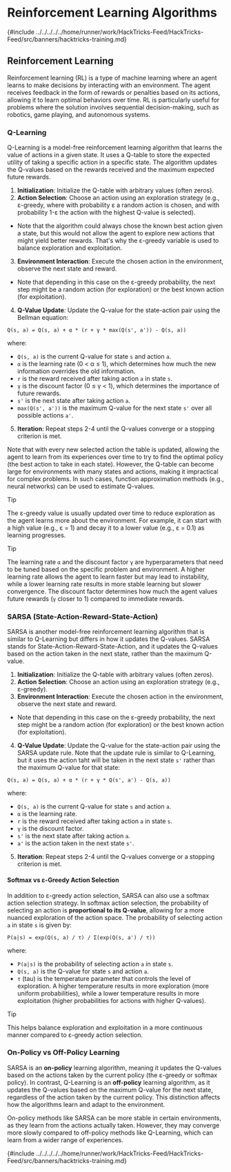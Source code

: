 # Reinforcement Learning Algorithms

{#include ../../../../../home/runner/work/HackTricks-Feed/HackTricks-Feed/src/banners/hacktricks-training.md}

## Reinforcement Learning

Reinforcement learning (RL) is a type of machine learning where an agent learns to make decisions by interacting with an environment. The agent receives feedback in the form of rewards or penalties based on its actions, allowing it to learn optimal behaviors over time. RL is particularly useful for problems where the solution involves sequential decision-making, such as robotics, game playing, and autonomous systems.

### Q-Learning

Q-Learning is a model-free reinforcement learning algorithm that learns the value of actions in a given state. It uses a Q-table to store the expected utility of taking a specific action in a specific state. The algorithm updates the Q-values based on the rewards received and the maximum expected future rewards.
1. **Initialization**: Initialize the Q-table with arbitrary values (often zeros).
2. **Action Selection**: Choose an action using an exploration strategy (e.g., ε-greedy, where with probability ε a random action is chosen, and with probability 1-ε the action with the highest Q-value is selected).
  - Note that the algorithm could always chose the known best action given a state, but this would not allow the agent to explore new actions that might yield better rewards. That's why the ε-greedy variable is used to balance exploration and exploitation.
3. **Environment Interaction**: Execute the chosen action in the environment, observe the next state and reward.
  - Note that depending in this case on the ε-greedy probability, the next step might be a random action (for exploration) or the best known action (for exploitation).
4. **Q-Value Update**: Update the Q-value for the state-action pair using the Bellman equation:
  ```plaintext
  Q(s, a) = Q(s, a) + α * (r + γ * max(Q(s', a')) - Q(s, a))
  ```
  where:
  - `Q(s, a)` is the current Q-value for state `s` and action `a`.
  - `α` is the learning rate (0 < α ≤ 1), which determines how much the new information overrides the old information.
  - `r` is the reward received after taking action `a` in state `s`.
  - `γ` is the discount factor (0 ≤ γ < 1), which determines the importance of future rewards.
  - `s'` is the next state after taking action `a`.
  - `max(Q(s', a'))` is the maximum Q-value for the next state `s'` over all possible actions `a'`.
5. **Iteration**: Repeat steps 2-4 until the Q-values converge or a stopping criterion is met.

Note that with every new selected action the table is updated, allowing the agent to learn from its experiences over time to try to find the optimal policy (the best action to take in each state). However, the Q-table can become large for environments with many states and actions, making it impractical for complex problems. In such cases, function approximation methods (e.g., neural networks) can be used to estimate Q-values.

> [!TIP]
> The ε-greedy value is usually updated over time to reduce exploration as the agent learns more about the environment. For example, it can start with a high value (e.g., ε = 1) and decay it to a lower value (e.g., ε = 0.1) as learning progresses.

> [!TIP]
> The learning rate `α` and the discount factor `γ` are hyperparameters that need to be tuned based on the specific problem and environment. A higher learning rate allows the agent to learn faster but may lead to instability, while a lower learning rate results in more stable learning but slower convergence. The discount factor determines how much the agent values future rewards (`γ` closer to 1) compared to immediate rewards.

### SARSA (State-Action-Reward-State-Action)

SARSA is another model-free reinforcement learning algorithm that is similar to Q-Learning but differs in how it updates the Q-values. SARSA stands for State-Action-Reward-State-Action, and it updates the Q-values based on the action taken in the next state, rather than the maximum Q-value.
1. **Initialization**: Initialize the Q-table with arbitrary values (often zeros).
2. **Action Selection**: Choose an action using an exploration strategy (e.g., ε-greedy).
3. **Environment Interaction**: Execute the chosen action in the environment, observe the next state and reward.
  - Note that depending in this case on the ε-greedy probability, the next step might be a random action (for exploration) or the best known action (for exploitation).
4. **Q-Value Update**: Update the Q-value for the state-action pair using the SARSA update rule. Note that the update rule is similar to Q-Learning, but it uses the action taht will be taken in the next state `s'` rather than the maximum Q-value for that state:
  ```plaintext
  Q(s, a) = Q(s, a) + α * (r + γ * Q(s', a') - Q(s, a))
  ```
  where:
  - `Q(s, a)` is the current Q-value for state `s` and action `a`.
  - `α` is the learning rate.
  - `r` is the reward received after taking action `a` in state `s`.
  - `γ` is the discount factor.
  - `s'` is the next state after taking action `a`.
  - `a'` is the action taken in the next state `s'`.
5. **Iteration**: Repeat steps 2-4 until the Q-values converge or a stopping criterion is met.

#### Softmax vs ε-Greedy Action Selection

In addition to ε-greedy action selection, SARSA can also use a softmax action selection strategy. In softmax action selection, the probability of selecting an action is **proportional to its Q-value**, allowing for a more nuanced exploration of the action space. The probability of selecting action `a` in state `s` is given by:

```plaintext
P(a|s) = exp(Q(s, a) / τ) / Σ(exp(Q(s, a') / τ))
```
where:
- `P(a|s)` is the probability of selecting action `a` in state `s`.
- `Q(s, a)` is the Q-value for state `s` and action `a`.
- `τ` (tau) is the temperature parameter that controls the level of exploration. A higher temperature results in more exploration (more uniform probabilities), while a lower temperature results in more exploitation (higher probabilities for actions with higher Q-values).

> [!TIP]
> This helps balance exploration and exploitation in a more continuous manner compared to ε-greedy action selection.

### On-Policy vs Off-Policy Learning

SARSA is an **on-policy** learning algorithm, meaning it updates the Q-values based on the actions taken by the current policy (the ε-greedy or softmax policy). In contrast, Q-Learning is an **off-policy** learning algorithm, as it updates the Q-values based on the maximum Q-value for the next state, regardless of the action taken by the current policy. This distinction affects how the algorithms learn and adapt to the environment.

On-policy methods like SARSA can be more stable in certain environments, as they learn from the actions actually taken. However, they may converge more slowly compared to off-policy methods like Q-Learning, which can learn from a wider range of experiences.

{#include ../../../../../home/runner/work/HackTricks-Feed/HackTricks-Feed/src/banners/hacktricks-training.md}
